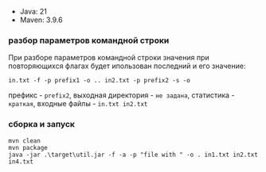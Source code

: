 - Java: 21
- Maven: 3.9.6

### разбор параметров командной строки

При разборе параметров командной строки значения при
повторяющихся флагах будет ипользован последний и его значение:

```console
in.txt -f -p prefix1 -o .. in2.txt -p prefix2 -s -o 
```

префикс - `prefix2`, выходная директория - `не задана`,
статистика - `краткая`, входные файлы - `in.txt in2.txt`

### сборка и запуск

```console
mvn clean
mvn package
java -jar .\target\util.jar -f -a -p "file with " -o . in1.txt in2.txt in4.txt
```

